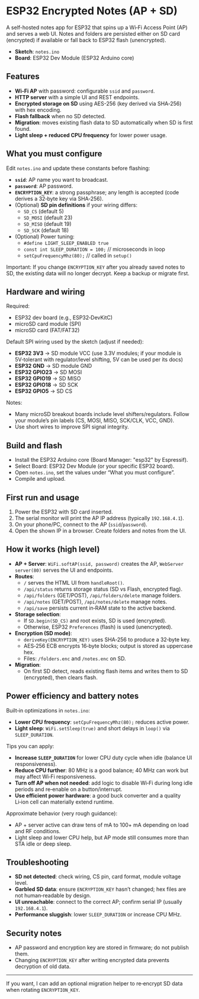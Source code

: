# ESP32 Encrypted Notes (AP + SD)

A self-hosted notes app for ESP32 that spins up a Wi‑Fi Access Point (AP) and serves a web UI. Notes and folders are persisted either on SD card (encrypted) if available or fall back to ESP32 flash (unencrypted).

- **Sketch**: `notes.ino`
- **Board**: ESP32 Dev Module (ESP32 Arduino core)

## Features
- **Wi‑Fi AP** with password: configurable `ssid` and `password`.
- **HTTP server** with a simple UI and REST endpoints.
- **Encrypted storage on SD** using AES-256 (key derived via SHA‑256) with hex encoding.
- **Flash fallback** when no SD detected.
- **Migration**: moves existing flash data to SD automatically when SD is first found.
- **Light sleep + reduced CPU frequency** for lower power usage.

## What you must configure
Edit `notes.ino` and update these constants before flashing:
- **`ssid`**: AP name you want to broadcast.
- **`password`**: AP password.
- **`ENCRYPTION_KEY`**: a strong passphrase; any length is accepted (code derives a 32‑byte key via SHA‑256).
- (Optional) **SD pin definitions** if your wiring differs:
  - `SD_CS` (default 5)
  - `SD_MOSI` (default 23)
  - `SD_MISO` (default 19)
  - `SD_SCK` (default 18)
- (Optional) Power tuning:
  - `#define LIGHT_SLEEP_ENABLED true`
  - `const int SLEEP_DURATION = 100;`  // microseconds in loop
  - `setCpuFrequencyMhz(80);`          // called in `setup()`

Important: If you change `ENCRYPTION_KEY` after you already saved notes to SD, the existing data will no longer decrypt. Keep a backup or migrate first.

## Hardware and wiring
Required:
- ESP32 dev board (e.g., ESP32‑DevKitC)
- microSD card module (SPI)
- microSD card (FAT/FAT32)

Default SPI wiring used by the sketch (adjust if needed):
- **ESP32 3V3** → SD module VCC (use 3.3V modules; if your module is 5V‑tolerant with regulator/level shifting, 5V can be used per its docs)
- **ESP32 GND** → SD module GND
- **ESP32 GPIO23** → SD MOSI
- **ESP32 GPIO19** → SD MISO
- **ESP32 GPIO18** → SD SCK
- **ESP32 GPIO5** → SD CS

Notes:
- Many microSD breakout boards include level shifters/regulators. Follow your module’s pin labels (CS, MOSI, MISO, SCK/CLK, VCC, GND).
- Use short wires to improve SPI signal integrity.

## Build and flash
- Install the ESP32 Arduino core (Board Manager: "esp32" by Espressif).
- Select Board: ESP32 Dev Module (or your specific ESP32 board).
- Open `notes.ino`, set the values under “What you must configure”.
- Compile and upload.

## First run and usage
1. Power the ESP32 with SD card inserted.
2. The serial monitor will print the AP IP address (typically `192.168.4.1`).
3. On your phone/PC, connect to the AP (`ssid`/`password`).
4. Open the shown IP in a browser. Create folders and notes from the UI.

## How it works (high level)
- **AP + Server**: `WiFi.softAP(ssid, password)` creates the AP, `WebServer server(80)` serves the UI and endpoints.
- **Routes**:
  - `/` serves the HTML UI from `handleRoot()`.
  - `/api/status` returns storage status (SD vs Flash, encrypted flag).
  - `/api/folders` (GET/POST), `/api/folders/delete` manage folders.
  - `/api/notes` (GET/POST), `/api/notes/delete` manage notes.
  - `/api/save` persists current in‑RAM state to the active backend.
- **Storage selection**:
  - If `SD.begin(SD_CS)` and root exists, SD is used (encrypted).
  - Otherwise, ESP32 `Preferences` (flash) is used (unencrypted).
- **Encryption (SD mode)**:
  - `deriveKey(ENCRYPTION_KEY)` uses SHA‑256 to produce a 32‑byte key.
  - AES‑256 ECB encrypts 16‑byte blocks; output is stored as uppercase hex.
  - Files: `/folders.enc` and `/notes.enc` on SD.
- **Migration**:
  - On first SD detect, reads existing flash items and writes them to SD (encrypted), then clears flash.

## Power efficiency and battery notes
Built‑in optimizations in `notes.ino`:
- **Lower CPU frequency**: `setCpuFrequencyMhz(80);` reduces active power.
- **Light sleep**: `WiFi.setSleep(true)` and short delays in `loop()` via `SLEEP_DURATION`.

Tips you can apply:
- **Increase `SLEEP_DURATION`** for lower CPU duty cycle when idle (balance UI responsiveness).
- **Reduce CPU further**: 80 MHz is a good balance; 40 MHz can work but may affect Wi‑Fi responsiveness.
- **Turn off AP when not needed**: add logic to disable Wi‑Fi during long idle periods and re‑enable on a button/interrupt.
- **Use efficient power hardware**: a good buck converter and a quality Li‑ion cell can materially extend runtime.

Approximate behavior (very rough guidance):
- AP + server active can draw tens of mA to 100+ mA depending on load and RF conditions.
- Light sleep and lower CPU help, but AP mode still consumes more than STA idle or deep sleep.

## Troubleshooting
- **SD not detected**: check wiring, CS pin, card format, module voltage level.
- **Garbled SD data**: ensure `ENCRYPTION_KEY` hasn’t changed; hex files are not human‑readable by design.
- **UI unreachable**: connect to the correct AP; confirm serial IP (usually `192.168.4.1`).
- **Performance sluggish**: lower `SLEEP_DURATION` or increase CPU MHz.

## Security notes
- AP password and encryption key are stored in firmware; do not publish them.
- Changing `ENCRYPTION_KEY` after writing encrypted data prevents decryption of old data.

---
If you want, I can add an optional migration helper to re‑encrypt SD data when rotating `ENCRYPTION_KEY`.
